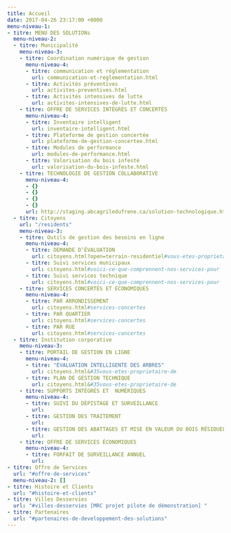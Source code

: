 ```yaml
---
title: Accueil
date: 2017-04-26 23:17:00 +0000
menu-niveau-1:
- titre: MENU DES SOLUTIONs
  menu-niveau-2:
  - titre: Municipalité
    menu-niveau-3:
    - titre: Coordination numérique de gestion
      menu-niveau-4:
      - titre: communication et réglementation
        url: communication-et-reglementation.html
      - titre: Activités préventives
        url: activites-preventives.html
      - titre: Activités intensives de lutte
        url: activites-intensives-de-lutte.html
    - titre: OFFRE DE SERVICES INTÉGRÉS ET CONCERTÉS
      menu-niveau-4:
      - titre: Inventaire intelligent
        url: inventaire-intelligent.html
      - titre: Plateforme de gestion concertée
        url: plateforme-de-gestion-concertee.html
      - titre: Modules de performance
        url: modules-de-performance.html
      - titre: Valorisation du bois infesté
        url: valorisation-du-bois-infeste.html
    - titre: TECHNOLOGIE DE GESTION COLLABORATIVE
      menu-niveau-4:
      - {}
      - {}
      - {}
      - {}
      url: http://staging.abcagriledufrene.ca/solution-technologique.html
  - titre: Citoyens
    url: "/residents"
    menu-niveau-3:
    - titre: Outils de gestion des besoins en ligne
      menu-niveau-4:
      - titre: DEMANDE D’ÉVALUATION
        url: citoyens.html?open=terrain-residentiel#vous-etes-proprietaire-de
      - titre: Suivi services municipaux
        url: citoyens.html#voici-ce-que-comprennent-nos-services-pour
      - titre: Suivi services technique
        url: citoyens.html#voici-ce-que-comprennent-nos-services-pour
    - titre: SERVICES CONCERTÉS ET ÉCONOMIQUES
      menu-niveau-4:
      - titre: PAR ARRONDISSEMENT
        url: citoyens.html#services-concertes
      - titre: PAR QUARTIER
        url: citoyens.html#services-concertes
      - titre: PAR RUE
        url: citoyens.html#services-concertes
  - titre: Institution corporative
    menu-niveau-3:
    - titre: PORTAIL DE GESTION EN LIGNE
      menu-niveau-4:
      - titre: "ÉVALUATION INTELLIGENTE DES ARBRES"
        url: citoyens.html&#35vous-etes-proprietaire-de
      - titre: PLAN DE GESTION TECHNIQUE
        url: citoyens.html&#35vous-etes-proprietaire-de
    - titre: SUPPORTS INTÉGRÉS ET  NUMÉRIQUES
      menu-niveau-4:
      - titre: SUIVI DU DÉPISTAGE ET SURVEILLANCE
        url: 
      - titre: GESTION DES TRAITEMENT
        url: 
      - titre: GESTION DES ABATTAGES ET MISE EN VALEUR DU BOIS RÉSIDUEL
        url: 
    - titre: OFFRE DE SERVICES ÉCONOMIQUES
      menu-niveau-4:
      - titre: FORFAIT DE SURVEILLANCE ANNUEL
        url: 
- titre: Offre de Services
  url: "#offre-de-services"
  menu-niveau-2: []
- titre: Histoire et Clients
  url: "#histoire-et-clients"
- titre: Villes Desservies
  url: "#villes-desservies [MRC projet pilote de démonstration] "
- titre: Partenaires
  url: "#partenaires-de-developpement-des-solutions"
---
```


